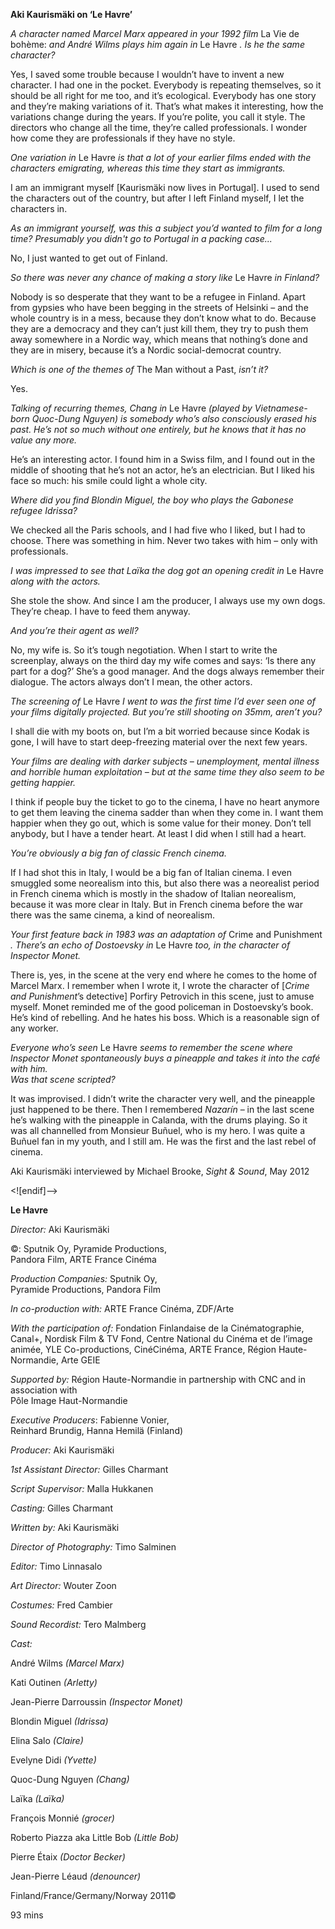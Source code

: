 

**Aki Kaurismäki on ‘Le Havre’**

_A character named Marcel Marx appeared in your 1992 film_ La Vie de bohème: _and André Wilms plays him again in_ Le Havre _. Is he the same character?_

Yes, I saved some trouble because I wouldn’t have to invent a new character. I had one in the pocket. Everybody is repeating themselves, so it should be all right for me too, and it’s ecological. Everybody has one story and they’re making variations of it. That’s what makes it interesting, how the variations change during the years. If you’re polite, you call it style. The directors who change all the time, they’re called professionals. I wonder how come they are professionals if they have no style.

_One variation in_ Le Havre _is that a lot of your earlier films ended with the characters emigrating, whereas this time they start as immigrants._

I am an immigrant myself [Kaurismäki now lives in Portugal]. I used to send  
the characters out of the country, but after I left Finland myself, I let the characters in.

_As an immigrant yourself, was this a subject you’d wanted to film for a long time? Presumably you didn't go to Portugal in a packing case..._

No, I just wanted to get out of Finland.

_So there was never any chance of making a story like_ Le Havre _in Finland?_

Nobody is so desperate that they want to be a refugee in Finland. Apart from gypsies who have been begging in the streets of Helsinki – and the whole country is in a mess, because they don’t know what to do. Because they are a democracy and they can’t just kill them, they try to push them away somewhere in a Nordic way, which means that nothing’s done and they are in misery, because it’s a Nordic social-democrat country.

_Which is one of the themes of_ The Man without a Past, _isn’t it?_

Yes.

_Talking of recurring themes, Chang in_ Le Havre _(played by Vietnamese-born Quoc-Dung Nguyen) is somebody who’s also consciously erased his past. He’s not so much without one entirely, but he knows that it has no value  any more._

He’s an interesting actor. I found him in a Swiss film, and I found out in the middle of shooting that he’s not an actor, he’s an electrician. But I liked his face so much: his smile could light a whole city.

_Where did you find Blondin Miguel, the boy who plays the Gabonese  refugee Idrissa?_

We checked all the Paris schools, and I had five who I liked, but I had to choose. There was something in him. Never two takes with him – only with professionals.

_I was impressed to see that Laïka the dog got an opening credit in_ Le Havre _along with the actors._

She stole the show. And since I am the producer, I always use my own dogs. They’re cheap. I have to feed them anyway.

_And you’re their agent as well?_

No, my wife is. So it’s tough negotiation. When I start to write the screenplay, always on the third day my wife comes and says: ‘Is there any part for a dog?’ She’s a good manager. And the dogs always remember their dialogue. The actors always don’t I mean, the other actors.

_The screening of_ Le Havre _I went to was the first time I’d ever seen one of your films digitally projected. But you’re still shooting on 35mm, aren’t you?_

I shall die with my boots on, but I’m a bit worried because since Kodak is gone, I will have to start deep-freezing material over the next few years.

_Your films are dealing with darker subjects – unemployment, mental illness and horrible human exploitation – but at the same time they also seem to be getting happier._

I think if people buy the ticket to go to the cinema, I have no heart anymore to get them leaving the cinema sadder than when they come in. I want them happier when they go out, which is some value for their money. Don’t tell anybody, but I have a tender heart. At least I did when I still had a heart.

_You’re obviously a big fan of classic French cinema._

If I had shot this in Italy, I would be a big fan of Italian cinema. I even smuggled some neorealism into this, but also there was a neorealist period in French cinema which is mostly in the shadow of Italian neorealism, because it was more clear in Italy. But in French cinema before the war there was the same cinema, a kind of neorealism.

_Your first feature back in 1983 was an adaptation of_ Crime and Punishment _. There’s an echo of Dostoevsky in_ Le Havre _too, in the character of  Inspector Monet._

There is, yes, in the scene at the very end where he comes to the home of Marcel Marx. I remember when I wrote it, I wrote the character of [_Crime and Punishment_’s detective] Porfiry Petrovich in this scene, just to amuse myself. Monet reminded me of the good policeman in Dostoevsky’s book. He’s kind of rebelling. And he hates his boss. Which is a reasonable sign of any worker.

_Everyone who’s seen_ Le Havre _seems to remember the scene where Inspector Monet spontaneously buys a pineapple and takes it into the café with him.  
Was that scene scripted?_

It was improvised. I didn’t write the character very well, and the pineapple just happened to be there. Then I remembered _Nazarín_ – in the last scene he’s walking with the pineapple in Calanda, with the drums playing. So it was all channelled from Monsieur Buñuel, who is my hero. I was quite a Buñuel fan in my youth, and I still am. He was the first and the last rebel of cinema.

Aki Kaurismäki interviewed by Michael Brooke, _Sight & Sound_, May 2012

<![endif]-->

**Le Havre**

_Director:_ Aki Kaurismäki

©: Sputnik Oy, Pyramide Productions,  
Pandora Film, ARTE France Cinéma

_Production Companies:_ Sputnik Oy,  
Pyramide Productions, Pandora Film

_In co-production with:_ ARTE France Cinéma, ZDF/Arte

_With the participation of:_ Fondation Finlandaise de la Cinématographie, Canal+, Nordisk Film & TV Fond, Centre National du Cinéma et de l’image animée, YLE Co-productions, CinéCinéma, ARTE France, Région Haute-Normandie, Arte GEIE

_Supported by:_ Région Haute-Normandie in partnership with CNC and in association with  
Pôle Image Haut-Normandie

_Executive Producers_: Fabienne Vonier,  
Reinhard Brundig, Hanna Hemilä (Finland)

_Producer:_ Aki Kaurismäki

_1st Assistant Director:_ Gilles Charmant

_Script Supervisor:_ Malla Hukkanen

_Casting:_ Gilles Charmant

_Written by:_ Aki Kaurismäki

_Director of Photography:_ Timo Salminen

_Editor:_ Timo Linnasalo

_Art Director:_ Wouter Zoon

_Costumes:_ Fred Cambier

_Sound Recordist:_ Tero Malmberg

_Cast:_

André Wilms _(Marcel Marx)_

Kati Outinen _(Arletty)_

Jean-Pierre Darroussin _(Inspector Monet)_

Blondin Miguel _(Idrissa)_

Elina Salo _(Claire)_

Evelyne Didi _(Yvette)_

Quoc-Dung Nguyen _(Chang)_

Laïka _(Laïka)_

François Monnié _(grocer)_

Roberto Piazza aka Little Bob _(Little Bob)_

Pierre Étaix _(Doctor Becker)_

Jean-Pierre Léaud _(denouncer)_

Finland/France/Germany/Norway 2011©

93 mins
<!--stackedit_data:
eyJoaXN0b3J5IjpbMTE4NTAwNDY3OV19
-->